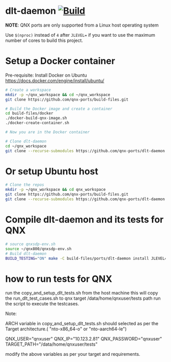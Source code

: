 # dlt-daemon [![Build](https://github.com/qnx-ports/build-files/actions/workflows/dlt-daemon.yml/badge.svg)](https://github.com/qnx-ports/build-files/actions/workflows/dlt-daemon.yml)

**NOTE**: QNX ports are only supported from a Linux host operating system

Use `$(nproc)` instead of `4` after `JLEVEL=` if you want to use the maximum number of cores to build this project.

# Setup a Docker container

Pre-requisite: Install Docker on Ubuntu https://docs.docker.com/engine/install/ubuntu/
```bash
# Create a workspace
mkdir -p ~/qnx_workspace && cd ~/qnx_workspace
git clone https://github.com/qnx-ports/build-files.git

# Build the Docker image and create a container
cd build-files/docker
./docker-build-qnx-image.sh
./docker-create-container.sh

# Now you are in the Docker container

# Clone dlt-daemon
cd ~/qnx_workspace
git clone --recurse-submodules https://github.com/qnx-ports/dlt-daemon.git
```

# Or setup Ubuntu host
```bash
# Clone the repos
mkdir -p ~/qnx_workspace && cd qnx_workspace
git clone https://github.com/qnx-ports/build-files.git
git clone --recurse-submodules https://github.com/qnx-ports/dlt-daemon.git
```

# Compile dlt-daemon and its tests for QNX
```bash
# source qnxsdp-env.sh
source ~/qnx800/qnxsdp-env.sh
# Build dlt-daemon
BUILD_TESTING="ON" make -C build-files/ports/dlt-daemon install JLEVEL=$(nproc) [INSTALL_ROOT_nto=PATH_TO_YOUR_STAGING_AREA USE_INSTALL_ROOT=true]
```
# how to run  tests for QNX

run the copy_and_setup_dlt_tests.sh from the host machine 
this will copy the  run_dlt_test_cases.sh to qnx target /data/home/qnxuser/tests path
run the script to execute the testcases.

Note:

ARCH variable  in  copy_and_setup_dlt_tests.sh  should selected as per the Target architecture.( "nto-x86_64-o" or "nto-aarch64-le")

QNX_USER="qnxuser"
QNX_IP="10.123.2.81"
QNX_PASSWORD="qnxuser"
TARGET_PATH="/data/home/qnxuser/tests"

modify the above variables as per your target and requirements.